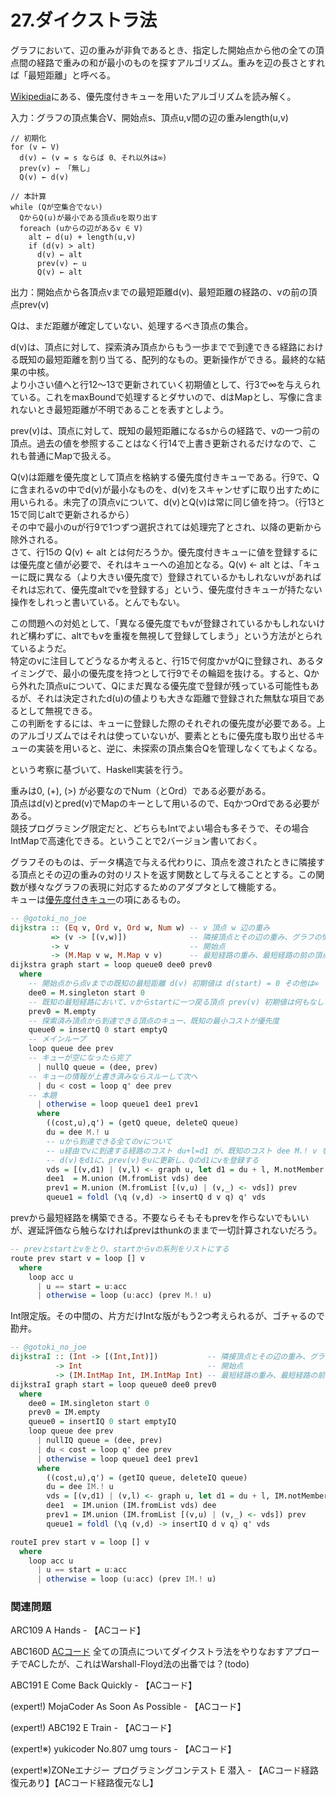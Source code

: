 # 27.ダイクストラ法

グラフにおいて、辺の重みが非負であるとき、指定した開始点から他の全ての頂点間の経路で重みの和が最小のものを探すアルゴリズム。重みを辺の長さとすれば「最短距離」と呼べる。

[Wikipedia](https://ja.wikipedia.org/wiki/%E3%83%80%E3%82%A4%E3%82%AF%E3%82%B9%E3%83%88%E3%83%A9%E6%B3%95)にある、優先度付きキューを用いたアルゴリズムを読み解く。

入力：グラフの頂点集合V、開始点s、頂点u,v間の辺の重みlength\(u,v\)

```text
// 初期化
for (v ← V)
  d(v) ← (v = s ならば 0、それ以外は∞)
  prev(v) ← 「無し」
  Q(v) ← d(v)

// 本計算
while (Qが空集合でない)
  QからQ(u)が最小である頂点uを取り出す
  foreach (uからの辺があるv ∈ V)
    alt ← d(u) + length(u,v)
    if (d(v) > alt)
      d(v) ← alt
      prev(v) ← u
      Q(v) ← alt
```

出力：開始点から各頂点vまでの最短距離d\(v\)、最短距離の経路の、vの前の頂点prev\(v\)

Qは、まだ距離が確定していない、処理するべき頂点の集合。

d\(v\)は、頂点に対して、探索済み頂点からもう一歩までで到達できる経路における既知の最短距離を割り当てる、配列的なもの。更新操作ができる。最終的な結果の中核。  
より小さい値へと行12～13で更新されていく初期値として、行3で∞を与えられている。これをmaxBoundで処理するとダサいので、dはMapとし、写像に含まれないとき最短距離が不明であることを表すとしよう。

prev\(v\)は、頂点に対して、既知の最短距離になるsからの経路で、vの一つ前の頂点。過去の値を参照することはなく行14で上書き更新されるだけなので、これも普通にMapで扱える。

Q\(v\)は距離を優先度として頂点を格納する優先度付きキューである。行9で、Qに含まれるvの中でd\(v\)が最小なものを、d\(v\)をスキャンせずに取り出すために用いられる。未完了の頂点vについて、d\(v\)とQ\(v\)は常に同じ値を持つ。（行13と15で同じaltで更新されるから）  
その中で最小のuが行9で1つずつ選択されては処理完了とされ、以降の更新から除外される。  
さて、行15の Q\(v\) ← alt とは何だろうか。優先度付きキューに値を登録するには優先度と値が必要で、それはキューへの追加となる。Q\(v\) ← alt とは、「キューに既に異なる（より大きい優先度で）登録されているかもしれないvがあればそれは忘れて、優先度altでvを登録する」という、優先度付きキューが持たない操作をしれっと書いている。とんでもない。

この問題への対処として、「異なる優先度でもvが登録されているかもしれないけれど構わずに、altでもvを重複を無視して登録してしまう」という方法がとられているようだ。  
特定のvに注目してどうなるか考えると、行15で何度かvがQに登録され、あるタイミングで、最小の優先度を持つとして行9でその輪廻を抜ける。すると、Qから外れた頂点uについて、Qにまだ異なる優先度で登録が残っている可能性もあるが、それは決定されたd\(u\)の値よりも大きな距離で登録された無駄な項目であるとして無視できる。  
この判断をするには、キューに登録した際のそれぞれの優先度が必要である。上のアルゴリズムではそれは使っていないが、要素とともに優先度も取り出せるキューの実装を用いると、逆に、未探索の頂点集合Qを管理しなくてもよくなる。

という考察に基づいて、Haskell実装を行う。

重みは0, \(+\), \(&gt;\) が必要なのでNum（とOrd）である必要がある。  
頂点はd\(v\)とpred\(v\)でMapのキーとして用いるので、EqかつOrdである必要がある。  
競技プログラミング限定だと、どちらもIntでよい場合も多そうで、その場合IntMapで高速化できる。ということで2バージョン書いておく。

グラフそのものは、データ構造で与える代わりに、頂点を渡されたときに隣接する頂点とその辺の重みの対のリストを返す関数として与えることとする。この関数が様々なグラフの表現に対応するためのアダプタとして機能する。  
キューは[優先度付きキュー](../routines/priority-queue.md)の項にあるもの。

```haskell
-- @gotoki_no_joe
dijkstra :: (Eq v, Ord v, Ord w, Num w) -- v 頂点 w 辺の重み
         => (v -> [(v,w)])              -- 隣接頂点とその辺の重み、グラフの情報
         -> v                           -- 開始点
         -> (M.Map v w, M.Map v v)      -- 最短経路の重み、最短経路の前の頂点 (routeに渡すもの)
dijkstra graph start = loop queue0 dee0 prev0
  where
    -- 開始点から点vまでの既知の最短距離 d(v) 初期値は d(start) = 0 その他は∞
    dee0 = M.singleton start 0
    -- 既知の最短経路において、vからstartに一つ戻る頂点 prev(v) 初期値は何もなし
    prev0 = M.empty
    -- 探索済み頂点から到達できる頂点のキュー、既知の最小コストが優先度
    queue0 = insertQ 0 start emptyQ
    -- メインループ
    loop queue dee prev
    -- キューが空になったら完了
      | nullQ queue = (dee, prev)
    -- キューの情報が上書き済みならスルーして次へ
      | du < cost = loop q' dee prev
    -- 本題
      | otherwise = loop queue1 dee1 prev1
      where
        ((cost,u),q') = (getQ queue, deleteQ queue)
        du = dee M.! u
        -- uから到達できる全てのvについて
        -- u経由でvに到達する経路のコスト du+l=d1 が、既知のコスト dee M.! v を下回っているものについて
        -- d(v)をd1に、prev(v)をuに更新し、Qのd1にvを登録する
        vds = [(v,d1) | (v,l) <- graph u, let d1 = du + l, M.notMember v dee || d1 < dee M.! v]
        dee1  = M.union (M.fromList vds) dee
        prev1 = M.union (M.fromList [(v,u) | (v,_) <- vds]) prev
        queue1 = foldl (\q (v,d) -> insertQ d v q) q' vds
```

prevから最短経路を構築できる。不要ならそもそもprevを作らないでもいいが、遅延評価なら触らなければprevはthunkのままで一切計算されないだろう。

```haskell
-- prevとstartとvをとり、startからvの系列をリストにする
route prev start v = loop [] v
  where
    loop acc u
      | u == start = u:acc
      | otherwise = loop (u:acc) (prev M.! u)
```

Int限定版。その中間の、片方だけIntな版がもう2つ考えられるが、ゴチャるので勘弁。

```haskell
-- @gotoki_no_joe
dijkstraI :: (Int -> [(Int,Int)])           -- 隣接頂点とその辺の重み、グラフの情報
          -> Int                            -- 開始点
          -> (IM.IntMap Int, IM.IntMap Int) -- 最短経路の重み、最短経路の前の頂点 (routeIに渡すもの)
dijkstraI graph start = loop queue0 dee0 prev0
  where
    dee0 = IM.singleton start 0
    prev0 = IM.empty
    queue0 = insertIQ 0 start emptyIQ
    loop queue dee prev
      | nullIQ queue = (dee, prev)
      | du < cost = loop q' dee prev
      | otherwise = loop queue1 dee1 prev1
      where
        ((cost,u),q') = (getIQ queue, deleteIQ queue)
        du = dee IM.! u
        vds = [(v,d1) | (v,l) <- graph u, let d1 = du + l, IM.notMember v dee || d1 < dee IM.! v]
        dee1  = IM.union (IM.fromList vds) dee
        prev1 = IM.union (IM.fromList [(v,u) | (v,_) <- vds]) prev
        queue1 = foldl (\q (v,d) -> insertIQ d v q) q' vds

routeI prev start v = loop [] v
  where
    loop acc u
      | u == start = u:acc
      | otherwise = loop (u:acc) (prev IM.! u)
```

### 関連問題

ARC109 A Hands - 【ACコード】  
ABC160D [ACコード](https://atcoder.jp/contests/abc160/submissions/23109951) 全ての頂点についてダイクストラ法をやりなおすアプローチでACしたが、これはWarshall-Floyd法の出番では？\(todo\)  
ABC191 E Come Back Quickly - 【ACコード】  
\(expert!\) MojaCoder As Soon As Possible - 【ACコード】  
\(expert!\) ABC192 E Train - 【ACコード】  
\(expert!※\) yukicoder No.807 umg tours - 【ACコード】  
\(expert!※\)ZONeエナジー プログラミングコンテスト E 潜入 - 【ACコード経路復元あり】【ACコード経路復元なし】

